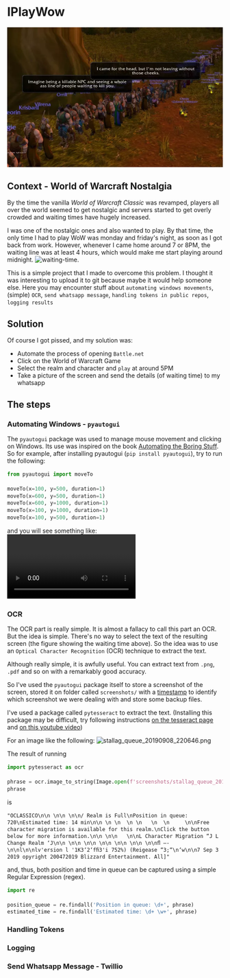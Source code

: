 # IPlayWow
![line-wow](img/line_wow.png)

## Context - World of Warcraft Nostalgia

By the time the vanilla *World of Warcraft Classic* was revamped, players all over the world seemed to get nostalgic and servers started to get overly crowded and waiting times have hugely increased.  

I was one of the nostalgic ones and also wanted to play. By that time, the only time I had to play WoW was monday and friday's night, as soon as I got back from work. However, whenever I came home around 7 or 8PM, the waiting line was at least 4 hours, which would make me start playing around midnight. 
![waiting-time](img/wait_wow.png). 

This is a simple project that I made to overcome this problem. I thought it was interesting to upload it to git because maybe it would help someone else. Here you may encounter stuff about `automating windows movements`, (simple) `OCR`, `send whatsapp message`, `handling tokens in public repos`, `logging results` 

## Solution
Of course I got pissed, and my solution was:
- Automate the process of opening `Battle.net` 
- Click on the World of Warcraft Game
- Select the realm and character and `play` at around 5PM
- Take a picture of the screen and send the details (of waiting time) to my whatsapp


## The steps

### Automating Windows - `pyautogui`

The `pyautogui` package was used to manage mouse movement and clicking on Windows. Its use was inspired on the book [Automating the Boring Stuff](https://automatetheboringstuff.com/chapter18/). So for example, after installing pyautogui (`pip install pyautogui`), try to run the following:

```python
from pyautogui import moveTo

moveTo(x=100, y=500, duration=1)
moveTo(x=600, y=500, duration=1)
moveTo(x=600, y=1000, duration=1)
moveTo(x=100, y=1000, duration=1)
moveTo(x=100, y=500, duration=1)
```
and you will see something like:
![pyautogui](pyautogui.mp4)

### OCR

The OCR part is really simple. It is almost a fallacy to call this part an OCR. But the idea is simple. There's no way to select the text of the resulting screen (the figure showing the waiting time above). So the idea was to use an `Optical Character Recognition` (OCR) technique to extract the text. 

Although really simple, it is awfully useful. You can extract text from `.png`, `.pdf` and so on with a remarkably good accuracy. 

So I've used the `pyautogui` package itself to store a screenshot of the screen, stored it on folder called `screenshots/` with a [timestamp](https://www.unixtimestamp.com/) to identify which screenshot we were dealing with and store some backup files.

I've used a package called `pytesseract` to extract the text. (Installing this package may be difficult, try following instructions [on the tesseract page](https://github.com/UB-Mannheim/tesseract/wiki) and [on this youtube video](https://www.youtube.com/watch?v=haHuVAUGY5Y)) 

For an image like the following:
![stallag_queue_20190908_220646.png](stallag_queue_20190908_220646.png)

The result of running
```python
import pytesseract as ocr

phrase = ocr.image_to_string(Image.open(f'screenshots/stallag_queue_20190908_220646.png'), )
phrase
```
is

```
"OCLASSICO\n\n \n\n \n\n/ Realm is Full\nPosition in queue: 720\nEstimated time: 14 min\n\n \n \n  \n \n   \n  \n     \n\nFree character migration is available for this realm.\nClick the button below for more information.\n\n \n\n   \n\nL Character Migration “J L Change Realm ‘J\n\n \n\n \n\n \n\n \n\n \n\n \n\nﬂ —-\n\nl\n\nlv'ersion l '1K3‘2‘fﬁ3'i 752%) (Reigease “3;“\n‘w\n\n7 Sep 3 2019 opyright 200472019 Blizzard Entertainment. All]"
```
and, thus, both position and time in queue can be captured using a simple Regular Expression (regex).

```python
import re

position_queue = re.findall('Position in queue: \d+', phrase)
estimated_time = re.findall('Estimated time: \d+ \w+', phrase)
```


### Handling Tokens 


### Logging


### Send Whatsapp Message - Twillio

